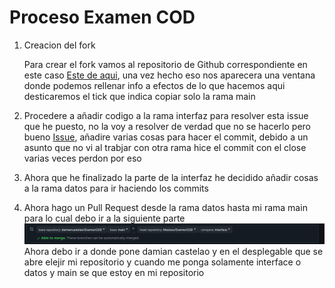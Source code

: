 # Proceso Examen COD

1. Creacion del fork

    Para crear el fork vamos al repositorio de Github correspondiente en este caso [Este de aqui](https://github.com/damiancastelao/ExamenCOD), una vez hecho eso nos aparecera una ventana donde podemos rellenar info a efectos de lo que hacemos aqui desticaremos el tick que indica copiar solo la rama main

2. Procedere a añadir codigo a la rama interfaz para resolver esta issue que he puesto, no la voy a resolver de verdad que no se hacerlo pero bueno [Issue](https://github.com/Mestosc/ExamenCOD/issues/1), añadire varias cosas para hacer el commit, debido a un asunto que no vi al trabjar con otra rama hice el commit con el close varias veces perdon por eso

3. Ahora que he finalizado la parte de la interfaz he decidido añadir cosas a la rama datos para ir haciendo los commits

4. Ahora hago un Pull Request desde la rama datos hasta mi rama main para lo cual debo ir a la siguiente parte 
![Imagen de como se configura el pull request](image.png)
Ahora debo ir a donde pone damian castelao y en el desplegable que se abre elejir mi repositorio y cuando me ponga solamente interface o datos y main se que estoy en mi repositorio

